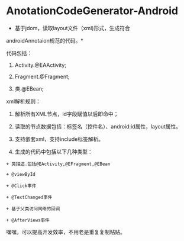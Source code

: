 # AnotationCodeGenerator-Android

* 基于jdom，读取layout文件（xml)形式，生成符合

androidAnnotaion规范的代码。*

代码包括：

  1. Activity.@EAActivity;
 
  2. Fragment.@Fragment;

  3. 类.@EBean;
 
xml解析规则：

  1. 解析所有XML节点，id字段赋值以后即命中；

  2. 读取的节点数据包括：标签名（控件名）、android:id属性，layout属性。

  3. 支持嵌套xml，支持include标签解析。

  4. 生成的代码中包括以下几种类型：

    + 类描述.包括@EActivity,@EFragment,@EBean
  
    + @viewById
  
    + @Click事件
  
    + @TextChanged事件
 
    + 基于父类访问网络的回调
    
    + @AfterViews事件
    

嘿嘿，可以提高开发效率，不用老是重复复制粘贴。
